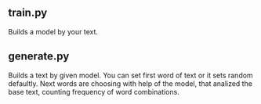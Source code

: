 ## train.py
Builds a model by your text. 

## generate.py
Builds a text by given model. You can set first word of text or it sets random defaultly. 
Next words are choosing with help of the model, that analized the base text, counting frequency of word combinations.
